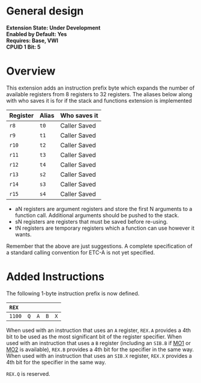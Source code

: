 # General design

**Extension State: Under Development**  
**Enabled by Default: Yes**  
**Requires: Base, VWI**  
**CPUID 1 Bit: 5**

# Overview

This extension adds an instruction prefix byte which expands the number of available registers from 8 registers to 32 registers. The aliases below along with who saves it is for if the stack and functions extension is implemented

| Register | Alias | Who saves it |
|----------|-------|--------------|
| `r8`     | `t0`  | Caller Saved |
| `r9`     | `t1`  | Caller Saved |
| `r10`    | `t2`  | Caller Saved |
| `r11`    | `t3`  | Caller Saved |
| `r12`    | `t4`  | Caller Saved |
| `r13`    | `s2`  | Caller Saved |
| `r14`    | `s3`  | Caller Saved |
| `r15`    | `s4`  | Caller Saved |

- aN registers are argument registers and store the first N arguments to a function call. Additional arguments should be pushed to the stack.
- sN registers are registers that must be saved before re-using.
- tN registers are temporary registers which a function can use however it wants.

Remember that the above are just suggestions. A complete specification of a standard calling convention for ETC-A is not yet specified.

# Added Instructions

The following 1-byte instruction prefix is now defined.

| `REX`   | | | | |
|:-------------|---|----|----|----|
| `1100` | `Q` | `A` | `B` | `X` |

When used with an instruction that uses an `A` register, `REX.A` provides a 4th bit to be used as the most significant bit of the register specifier.
When used with an instruction that uses a `B` register (including an `SIB.B` if [MO1](../memory-operands-1/README.md) or [MO2](../memory-operands-2/README.md) is available), `REX.B` provides a 4th bit for the specifier in the same way.
When used with an instruction that uses an `SIB.X` register, `REX.X` provides a 4th bit for the specifier in the same way.

`REX.Q` is reserved.

